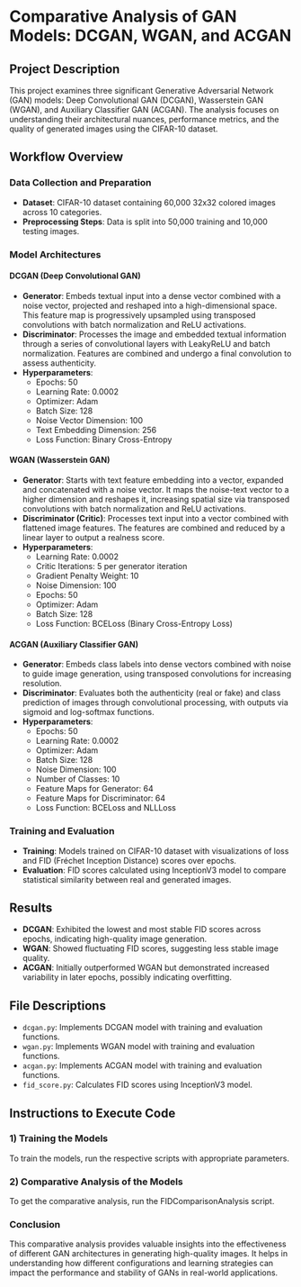 # Comparative Analysis of GAN Models: DCGAN, WGAN, and ACGAN

## Project Description
This project examines three significant Generative Adversarial Network (GAN) models: Deep Convolutional GAN (DCGAN), Wasserstein GAN (WGAN), and Auxiliary Classifier GAN (ACGAN). The analysis focuses on understanding their architectural nuances, performance metrics, and the quality of generated images using the CIFAR-10 dataset.

## Workflow Overview

### Data Collection and Preparation
- **Dataset**: CIFAR-10 dataset containing 60,000 32x32 colored images across 10 categories.
- **Preprocessing Steps**: Data is split into 50,000 training and 10,000 testing images.

### Model Architectures

#### DCGAN (Deep Convolutional GAN)
- **Generator**: Embeds textual input into a dense vector combined with a noise vector, projected and reshaped into a high-dimensional space. This feature map is progressively upsampled using transposed convolutions with batch normalization and ReLU activations.
- **Discriminator**: Processes the image and embedded textual information through a series of convolutional layers with LeakyReLU and batch normalization. Features are combined and undergo a final convolution to assess authenticity.
- **Hyperparameters**:
  - Epochs: 50
  - Learning Rate: 0.0002
  - Optimizer: Adam
  - Batch Size: 128
  - Noise Vector Dimension: 100
  - Text Embedding Dimension: 256
  - Loss Function: Binary Cross-Entropy

#### WGAN (Wasserstein GAN)
- **Generator**: Starts with text feature embedding into a vector, expanded and concatenated with a noise vector. It maps the noise-text vector to a higher dimension and reshapes it, increasing spatial size via transposed convolutions with batch normalization and ReLU activations.
- **Discriminator (Critic)**: Processes text input into a vector combined with flattened image features. The features are combined and reduced by a linear layer to output a realness score.
- **Hyperparameters**:
  - Learning Rate: 0.0002
  - Critic Iterations: 5 per generator iteration
  - Gradient Penalty Weight: 10
  - Noise Dimension: 100
  - Epochs: 50
  - Optimizer: Adam
  - Batch Size: 128
  - Loss Function: BCELoss (Binary Cross-Entropy Loss)

#### ACGAN (Auxiliary Classifier GAN)
- **Generator**: Embeds class labels into dense vectors combined with noise to guide image generation, using transposed convolutions for increasing resolution.
- **Discriminator**: Evaluates both the authenticity (real or fake) and class prediction of images through convolutional processing, with outputs via sigmoid and log-softmax functions.
- **Hyperparameters**:
  - Epochs: 50
  - Learning Rate: 0.0002
  - Optimizer: Adam
  - Batch Size: 128
  - Noise Dimension: 100
  - Number of Classes: 10
  - Feature Maps for Generator: 64
  - Feature Maps for Discriminator: 64
  - Loss Function: BCELoss and NLLLoss

### Training and Evaluation
- **Training**: Models trained on CIFAR-10 dataset with visualizations of loss and FID (Fréchet Inception Distance) scores over epochs.
- **Evaluation**: FID scores calculated using InceptionV3 model to compare statistical similarity between real and generated images.

## Results
- **DCGAN**: Exhibited the lowest and most stable FID scores across epochs, indicating high-quality image generation.
- **WGAN**: Showed fluctuating FID scores, suggesting less stable image quality.
- **ACGAN**: Initially outperformed WGAN but demonstrated increased variability in later epochs, possibly indicating overfitting.

## File Descriptions
- `dcgan.py`: Implements DCGAN model with training and evaluation functions.
- `wgan.py`: Implements WGAN model with training and evaluation functions.
- `acgan.py`: Implements ACGAN model with training and evaluation functions.
- `fid_score.py`: Calculates FID scores using InceptionV3 model.

## Instructions to Execute Code

### 1) Training the Models
To train the models, run the respective scripts with appropriate parameters.

### 2) Comparative Analysis of the Models
To get the comparative analysis, run the FIDComparisonAnalysis script.

### Conclusion
This comparative analysis provides valuable insights into the effectiveness of different GAN architectures in generating high-quality images. It helps in understanding how different configurations and learning strategies can impact the performance and stability of GANs in real-world applications.


